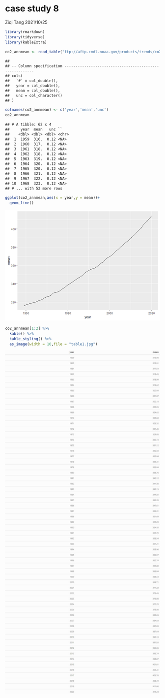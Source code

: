 case study 8
================
Ziqi Tang
2021/10/25

``` r
library(rmarkdown)
library(tidyverse)
library(kableExtra)
```

``` r
co2_annmean <- read_table("ftp://aftp.cmdl.noaa.gov/products/trends/co2/co2_annmean_mlo.txt",skip = 56)
```

    ## 
    ## -- Column specification --------------------------------------------------------
    ## cols(
    ##   `#` = col_double(),
    ##   year = col_double(),
    ##   mean = col_double(),
    ##   unc = col_character()
    ## )

``` r
colnames(co2_annmean) <- c('year','mean','unc')
co2_annmean
```

    ## # A tibble: 62 x 4
    ##     year  mean   unc ``   
    ##    <dbl> <dbl> <dbl> <chr>
    ##  1  1959  316.  0.12 <NA> 
    ##  2  1960  317.  0.12 <NA> 
    ##  3  1961  318.  0.12 <NA> 
    ##  4  1962  318.  0.12 <NA> 
    ##  5  1963  319.  0.12 <NA> 
    ##  6  1964  320.  0.12 <NA> 
    ##  7  1965  320.  0.12 <NA> 
    ##  8  1966  321.  0.12 <NA> 
    ##  9  1967  322.  0.12 <NA> 
    ## 10  1968  323.  0.12 <NA> 
    ## # ... with 52 more rows

``` r
ggplot(co2_annmean,aes(x = year,y = mean))+
  geom_line()
```

![](case_study_08_files/figure-gfm/unnamed-chunk-4-1.png)<!-- -->

``` r
co2_annmean[1:2] %>% 
  kable() %>% 
  kable_styling() %>%
  as_image(width = 10,file = "table1.jpg")
```

<img src="table1.jpg" width="960" />
